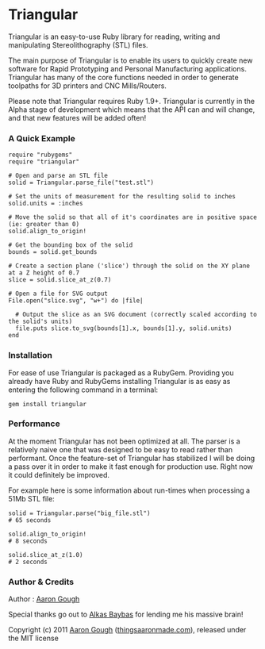 # Triangular

Triangular is an easy-to-use Ruby library for reading, writing and
manipulating Stereolithography (STL) files.

The main purpose of Triangular is to enable its users to quickly create new
software for Rapid Prototyping and Personal Manufacturing applications.
Triangular has many of the core functions needed in order to generate
toolpaths for 3D printers and CNC Mills/Routers.

Please note that Triangular requires Ruby 1.9+. Triangular is currently in the
Alpha stage of development which means that the API can and will change, and
that new features will be added often!

### A Quick Example

    require "rubygems"
    require "triangular"

    # Open and parse an STL file
    solid = Triangular.parse_file("test.stl")

    # Set the units of measurement for the resulting solid to inches
    solid.units = :inches

    # Move the solid so that all of it's coordinates are in positive space (ie: greater than 0)
    solid.align_to_origin!

    # Get the bounding box of the solid
    bounds = solid.get_bounds

    # Create a section plane ('slice') through the solid on the XY plane at a Z height of 0.7
    slice = solid.slice_at_z(0.7)

    # Open a file for SVG output
    File.open("slice.svg", "w+") do |file|

      # Output the slice as an SVG document (correctly scaled according to the solid's units)
      file.puts slice.to_svg(bounds[1].x, bounds[1].y, solid.units)
    end

### Installation

For ease of use Triangular is packaged as a RubyGem. Providing you already
have Ruby and RubyGems installing Triangular is as easy as entering the
following command in a terminal:

    gem install triangular

### Performance

At the moment Triangular has not been optimized at all. The parser is a
relatively naive one that was designed to be easy to read rather than
performant. Once the feature-set of Triangular has stabilized I will be doing
a pass over it in order to make it fast enough for production use. Right now
it could definitely be improved.

For example here is some information about run-times when processing a 51Mb
STL file:

    solid = Triangular.parse("big_file.stl")
    # 65 seconds

    solid.align_to_origin!
    # 8 seconds

    solid.slice_at_z(1.0)
    # 2 seconds

### Author & Credits

Author
:   [Aaron Gough](mailto:aaron@aarongough.com)


Special thanks go out to [Alkas Baybas](https://github.com/abaybas) for
lending me his massive brain!

Copyright (c) 2011 [Aaron Gough](http://thingsaaronmade.com/)
([thingsaaronmade.com](http://thingsaaronmade.com/)), released under the MIT
license


